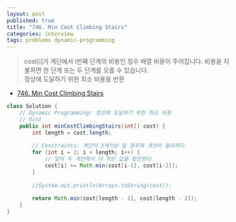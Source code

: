 ```yaml
---
layout: post
published: true
title: "746. Min Cost Climbing Stairs"
categories: interview
tags: problems dynamic-programming
---
```


> cost[i]가 계단에서 i번째 단계의 비용인 정수 배열 비용이 주어집니다. 비용을 지불하면 한 단계 또는 두 단계를 오를 수 있습니다.  
> 정상에 도달하기 위한 최소 비용을 반환

- [746. Min Cost Climbing Stairs](https://leetcode.com/problems/min-cost-climbing-stairs)

```java
class Solution {
    // Dynamic Programming: 정상에 도달하기 위한 최소 비용
    // O(n)
    public int minCostClimbingStairs(int[] cost) {
        int length = cost.length;
        
        // Constraints: 계단이 3개이상 일 경우에 계산이 필요하다.
        for (int i = 2; i < length; i++) {
            // 앞의 두 계단에서 더 작은 값을 합산한다.
            cost[i] += Math.min(cost[i-1], cost[i-2]);
        }
        
        //System.out.println(Arrays.toString(cost));
                
        return Math.min(cost[length - 1], cost[length - 2]);
    }
}
```
